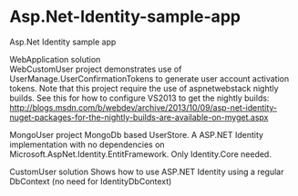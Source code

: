 Asp.Net-Identity-sample-app
===============================

Asp.Net Identity sample app

WebApplication solution <br>
WebCustomUser project demonstrates use of UserManage.UserConfirmationTokens to generate user account activation tokens.
Note that this project require the use of aspnetwebstack nightly builds.
See this for how to configure VS2013 to get the nightly builds:
http://blogs.msdn.com/b/webdev/archive/2013/10/09/asp-net-identity-nuget-packages-for-the-nightly-builds-are-available-on-myget.aspx

MongoUser project
MongoDb based UserStore. A ASP.NET Identity implementation with no dependencies on Microsoft.AspNet.Identity.EntitFramework.
Only Identity.Core needed.

CustomUser solution
Shows how to use ASP.NET Identity using a regular DbContext (no need for IdentityDbContext)
